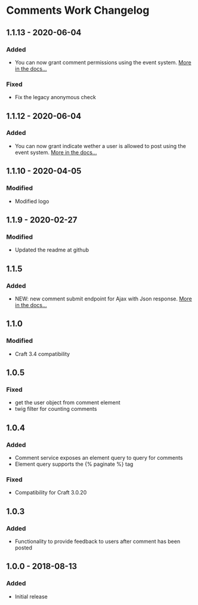 # Comments Work Changelog

## 1.1.13 - 2020-06-04
### Added
- You can now grant comment permissions using the event system. [More in the docs...](https://io.24hoursmedia.com/comments-work/events)
### Fixed
- Fix the legacy anonymous check


## 1.1.12 - 2020-06-04
### Added
- You can now grant indicate wether a user is allowed to post using the event system. [More in the docs...](https://io.24hoursmedia.com/comments-work/events)

## 1.1.10 - 2020-04-05
### Modified
- Modified logo

## 1.1.9 - 2020-02-27
### Modified
- Updated the readme at github

## 1.1.5

### Added
- NEW: new comment submit endpoint for Ajax with Json response. [More in the docs...](https://io.24hoursmedia.com/comments-work/ajax-comments)

## 1.1.0

### Modified
- Craft 3.4 compatibility

## 1.0.5
### Fixed
- get the user object from comment element
- twig filter for counting comments

## 1.0.4
### Added
- Comment service exposes an element query to query for comments
- Element query supports the {% paginate %} tag

### Fixed
- Compatibility for Craft 3.0.20

## 1.0.3
### Added
- Functionality to provide feedback to users after comment has been posted

## 1.0.0 - 2018-08-13
### Added
- Initial release
